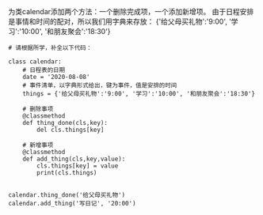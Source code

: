 为类calendar添加两个方法：一个删除完成项，一个添加新增项。
由于日程安排是事情和时间的配对，所以我们用字典来存放：
{'给父母买礼物':'9:00', '学习':'10:00', '和朋友聚会':'18:30'}

```
# 请根据所学，补全以下代码：

class calendar:
    # 日程表的日期
    date = '2020-08-08'
    # 事件清单，以字典形式给出，键为事件，值是安排的时间
    things = {'给父母买礼物':'9:00', '学习':'10:00', '和朋友聚会':'18:30'}

    # 删除事项
    @classmethod
    def thing_done(cls,key):
        del cls.things[key]

    # 新增事项
    @classmethod
    def add_thing(cls,key,value):
        cls.things[key] = value
        print(cls.things)


calendar.thing_done('给父母买礼物')
calendar.add_thing('写日记', '20:00')
```
